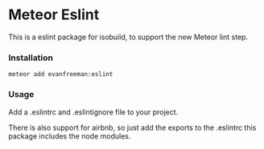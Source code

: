 # Meteor Eslint 

This is a eslint package for isobuild, to support the new Meteor lint step. 

### Installation

```
meteor add evanfreeman:eslint
```

### Usage

Add a .eslintrc and .eslintignore file to your project. 

There is also support for airbnb, so just add the exports to the .eslintrc
this package includes the node modules. 
